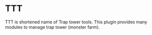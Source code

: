 # TTT
TTT is shortened name of Trap tower tools.
This plugin provides many modules to manage trap tower (monster farm).